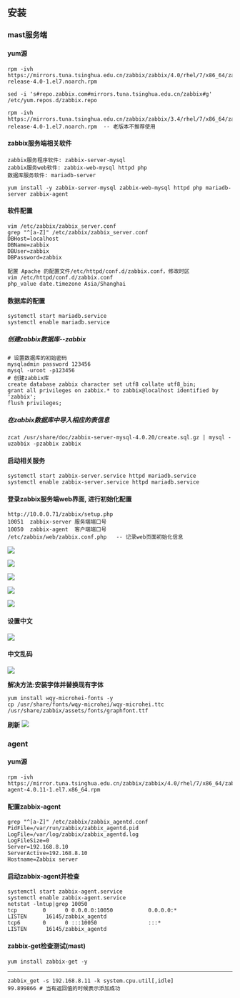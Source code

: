 

## 安装

### mast服务端

#### yum源

```
rpm -ivh https://mirrors.tuna.tsinghua.edu.cn/zabbix/zabbix/4.0/rhel/7/x86_64/zabbix-release-4.0-1.el7.noarch.rpm

sed -i 's#repo.zabbix.com#mirrors.tuna.tsinghua.edu.cn/zabbix#g' /etc/yum.repos.d/zabbix.repo
```

```
rpm -ivh https://mirrors.tuna.tsinghua.edu.cn/zabbix/zabbix/3.4/rhel/7/x86_64/zabbix-release-4.0-1.el7.noarch.rpm  -- 老版本不推荐使用  
```

#### zabbix服务端相关软件

```
zabbix服务程序软件: zabbix-server-mysql
zabbix服务web软件: zabbix-web-mysql httpd php
数据库服务软件: mariadb-server
```

```
yum install -y zabbix-server-mysql zabbix-web-mysql httpd php mariadb-server zabbix-agent
```

#### 软件配置

```
vim /etc/zabbix/zabbix_server.conf
grep "^[a-Z]" /etc/zabbix/zabbix_server.conf 
DBHost=localhost
DBName=zabbix
DBUser=zabbix
DBPassword=zabbix
```

```
配置 Apache 的配置文件/etc/httpd/conf.d/zabbix.conf，修改时区
vim /etc/httpd/conf.d/zabbix.conf
php_value date.timezone Asia/Shanghai
```

#### 数据库的配置

```
systemctl start mariadb.service 
systemctl enable mariadb.service
```

##### 创建zabbix数据库--zabbix

```
# 设置数据库的初始密码
mysqladmin password 123456
mysql -uroot -p123456
# 创建zabbix库
create database zabbix character set utf8 collate utf8_bin;
grant all privileges on zabbix.* to zabbix@localhost identified by 'zabbix';
flush privileges;
```

##### 在zabbix数据库中导入相应的表信息

```
zcat /usr/share/doc/zabbix-server-mysql-4.0.20/create.sql.gz | mysql -uzabbix -pzabbix zabbix
```

#### 启动相关服务

```
systemctl start zabbix-server.service httpd mariadb.service
systemctl enable zabbix-server.service httpd mariadb.service
```

#### 登录zabbix服务端web界面, 进行初始化配置

```
http://10.0.0.71/zabbix/setup.php
10051  zabbix-server 服务端端口号
10050  zabbix-agent  客户端端口号
/etc/zabbix/web/zabbix.conf.php   -- 记录web页面初始化信息
```



![](.\img\1.png)



![](.\img\2.png)



![](.\img\3.png)



![](.\img\4.png)



![](.\img\5.png)

#### 设置中文

![](.\img\6.png)

#### 中文乱码

![](.\img\7.png)

**解决方法:安装字体并替换现有字体**

```
yum install wqy-microhei-fonts -y
cp /usr/share/fonts/wqy-microhei/wqy-microhei.ttc /usr/share/zabbix/assets/fonts/graphfont.ttf
```
**刷新**
![](.\img\8.png)



### agent

#### yum源

```
rpm -ivh https://mirror.tuna.tsinghua.edu.cn/zabbix/zabbix/4.0/rhel/7/x86_64/zabbix-agent-4.0.11-1.el7.x86_64.rpm
```

#### 配置zabbix-agent

```
grep "^[a-Z]" /etc/zabbix/zabbix_agentd.conf 
PidFile=/var/run/zabbix/zabbix_agentd.pid
LogFile=/var/log/zabbix/zabbix_agentd.log
LogFileSize=0
Server=192.168.8.10
ServerActive=192.168.8.10
Hostname=Zabbix server
```

#### 启动zabbix-agent并检查

```
systemctl start zabbix-agent.service 
systemctl enable zabbix-agent.service
netstat -lntup|grep 10050
tcp        0      0 0.0.0.0:10050           0.0.0.0:*               LISTEN      16145/zabbix_agentd 
tcp6       0      0 :::10050                :::*                    LISTEN      16145/zabbix_agentd 
```

#### zabbix-get检查测试(mast)

```
yum install zabbix-get -y
```

---

```
zabbix_get -s 192.168.8.11 -k system.cpu.util[,idle]
99.899866 # 当有返回值的时候表示添加成功
```












